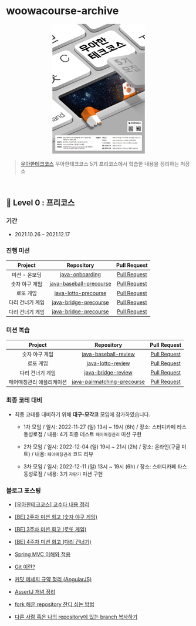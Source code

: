 # woowacourse-archive

<p align="center">
    <img src='./image/woowacourse_poster.png' width="50%">
</p>

> [우아한테크코스](https://woowacourse.github.io/) 우아한테크코스 5기 프리코스에서 학습한 내용을 정리하는 저장소

<br/>

## 🧩 Level 0 : 프리코스

### 기간

* 2021.10.26 – 2021.12.17

### 진행 미션

|  Project  |Repository |Pull Request |
|:---------:|:---------:|:-----------:|
| 미션 - 온보딩  |[java-onboarding](https://github.com/Fancy96/java-onboarding/tree/fancy-log)|[Pull Request](https://github.com/woowacourse-precourse/java-onboarding/pull/1276)|
| 숫자 야구 게임  |[java-baseball-precourse](https://github.com/Fancy96/java-baseball/tree/fancy-review)|[Pull Request](https://github.com/woowacourse-precourse/java-baseball/pull/1001)|
| 로또 게임 |[java-lotto-precourse](https://github.com/Fancy96/java-lotto/tree/fancy-log)|[Pull Request](https://github.com/woowacourse-precourse/java-lotto/pull/877)|
| 다리 건너기 게임 |[java-bridge-precourse](https://github.com/Fancy96/java-bridge/tree/fancy-log)|[Pull Request](https://github.com/woowacourse-precourse/java-bridge/pull/851)|
| 다리 건너기 게임 |[java-bridge-precourse](https://github.com/Fancy96/java-bridge/tree/fancy-log)|[Pull Request](https://github.com/woowacourse-precourse/java-bridge/pull/851)|

### 미션 복습

|  Project  |Repository |Pull Request |
|:---------:|:---------:|:-----------:|
| 숫자 야구 게임  |[java-baseball-review](https://github.com/Fancy96/java-baseball/tree/fancy-review2)|[Pull Request](https://github.com/woowacourse-precourse/java-baseball/pull/1508)|
| 로또 게임 |[java-lotto-review](https://github.com/Fancy96/java-lotto/tree/fancy-review)|[Pull Request](https://github.com/woowacourse-precourse/java-lotto/pull/1326)|
| 다리 건너기 게임 |[java-bridge-review](https://github.com/Fancy96/java-bridge/tree/fancy-review)|[Pull Request](https://github.com/woowacourse-precourse/java-bridge/pull/1209)|
| 페어매칭관리 애플리케이션 |[java-pairmatching-precourse](https://github.com/Fancy96/java-pairmatching-precourse/tree/fancy-review)|[Pull Request](https://github.com/woowacourse/java-pairmatching-precourse/pull/156)|


### 최종 코테 대비

* 최종 코테를 대비하기 위해 **대구-모각코** 모임에 참가하였습니다.

  * 1차 모임 / 일시: 2022-11-27 (일) 13시 ~ 19시 (6h) / 장소: 스터디카페 타스 동성로점 / 내용: 4기 최종 테스트 `페어매칭관리` 미션 구현 
  
  * 2차 모임 / 일시: 2022-12-04 (일) 19시 ~ 21시 (2h) / 장소: 온라인(구글 미트) / 내용: `페어매칭관리` 코드 리뷰
  
  * 3차 모임 / 일시: 2022-12-11 (일) 13시 ~ 19시 (6h) / 장소: 스터디카페 타스 동성로점 / 내용: 3기 `자판기` 미션 구현

### 블로그 포스팅

* [[우아한테크코스] 코수타 내용 정리](https://fancy96.github.io/Woowacourse-Cosuta-Review/)

* [[BE] 2주차 미션 회고 (숫자 야구 게임)](https://fancy96.github.io/Woowacourse-2th-Mission/)

* [[BE] 3주차 미션 회고 (로또 게임)](https://fancy96.github.io/Woowacourse-3th-Mission/)

* [[BE] 4주차 미션 회고 (다리 건너기)](https://fancy96.github.io/Woowacourse-4th-Mission/)

* [Spring MVC 이해와 적용](https://fancy96.github.io/Spring-MVC-Concept/)

* [Git 이란?](https://fancy96.github.io/Git-Concept/)

* [커밋 메세지 규약 정리 (AngularJS)](https://fancy96.github.io/Git-Commit-Message/)

* [AssertJ 개념 정리](https://fancy96.github.io/AssertJ-Concept/)

* [fork 해온 repository 잔디 심는 방법](https://fancy96.github.io/Git-Fork-Repository/)

* [다른 사람 혹은 나의 repository에 있는 branch 복사하기](https://fancy96.github.io/Git-My-Repository-Branch-Copy/)
